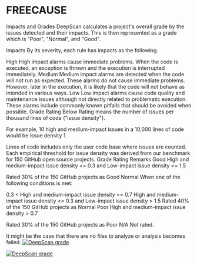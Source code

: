 # FREECAUSE
Impacts and Grades
DeepScan calculates a project's overall grade by the issues detected and their impacts. This is then represented as a grade which is "Poor", "Normal", and "Good".

Impacts
By its severity, each rule has impacts as the following.

High	High impact alarms cause immediate problems.
When the code is executed, an exception is thrown and the execution is interrupted immediately.
Medium	Medium impact alarms are detected when the code will not run as expected.
These alarms do not cause immediate problems.
However, later in the execution, it is likely that the code will not behave as intended in various ways.
Low	Low impact alarms cause code quality and maintenance issues although not directly related to problematic execution.
These alarms include commonly known pitfalls that should be avoided when possible.
Grade Rating
Below Rating means the number of issues per thousand lines of code ("issue density").

For example, 10 high and medium-impact issues in a 10,000 lines of code would be issue density 1.

Lines of code includes only the user code base where issues are counted.
Each empirical threshold for issue density was derived from our benchmark for 150 GitHub open source projects.
Grade	Rating	Remarks
Good
High and medium-impact issue density <= 0.3
and
Low-impact issue density <= 1.5

Rated 30% of the 150 GitHub projects as Good
Normal
When one of the following conditions is met:

0.3 < High and medium-impact issue density <= 0.7
High and medium-impact issue density <= 0.3
and
Low-impact issue density > 1.5
Rated 40% of the 150 GitHub projects as Normal
Poor
High and medium-impact issue density > 0.7

Rated 30% of the 150 GitHub projects as Poor
N/A
Not rated.

It might be the case that there are no files to analyze or analysis becomes failed.
<a href="https://deepscan.io/dashboard#view=project&tid=10093&pid=12875&bid=205851"><img
                                                                                         src="https://deepscan.io/api/teams/10093/projects/12875/branches/205851/badge/grade.svg" alt="DeepScan grade"></a>

[![DeepScan grade](https://deepscan.io/api/teams/10093/projects/12875/branches/205851/badge/grade.svg)](https://deepscan.io/dashboard#view=project&tid=10093&pid=12875&bid=205851)
